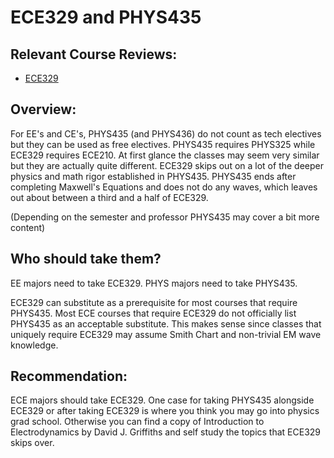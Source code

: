 # ECE329 and PHYS435

## Relevant Course Reviews:
- [ECE329](../ECE%20Course%20Offerings/ECE329.md)

## Overview:
For EE's and CE's, PHYS435 (and PHYS436) do not count as tech electives but they can be used as free electives. PHYS435 requires PHYS325 while ECE329 requires ECE210. At first glance the classes may seem very similar but they are actually quite different. ECE329 skips out on a lot of the deeper physics and math rigor established in PHYS435. PHYS435 ends after completing Maxwell's Equations and does not do any waves, which leaves out about between a third and a half of ECE329.

(Depending on the semester and professor PHYS435 may cover a bit more content)

## Who should take them?
EE majors need to take ECE329. 
PHYS majors need to take PHYS435.

ECE329 can substitute as a prerequisite for most courses that require PHYS435. Most ECE courses that require ECE329 do not officially list PHYS435 as an acceptable substitute. This makes sense since classes that uniquely require ECE329 may assume Smith Chart and non-trivial EM wave knowledge.

## Recommendation:
ECE majors should take ECE329. One case for taking PHYS435 alongside ECE329 or after taking ECE329 is where you think you may go into physics grad school. Otherwise you can find a copy of Introduction to Electrodynamics by David J. Griffiths and self study the topics that ECE329 skips over.
